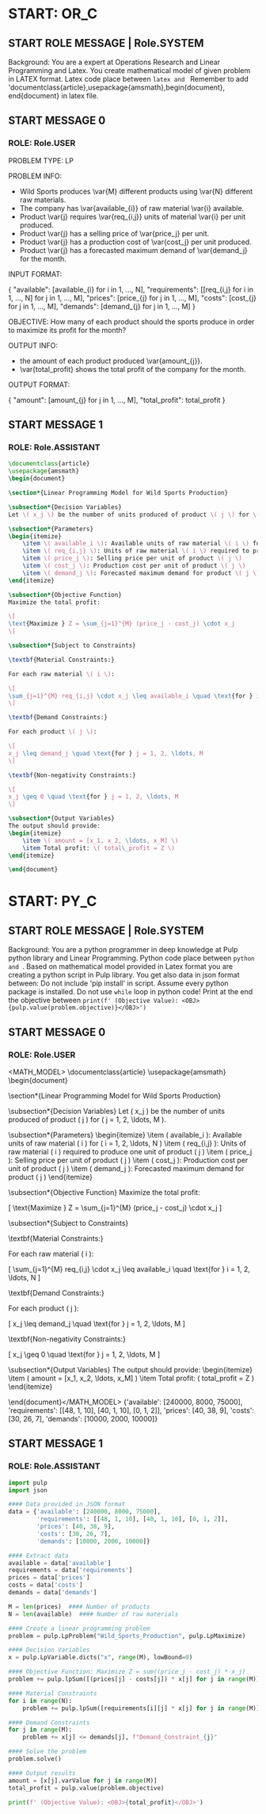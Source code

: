 # START: OR_C 
## START ROLE MESSAGE | Role.SYSTEM 
Background: You are a expert at Operations Research and Linear Programming and Latex. You create mathematical model of given problem in LATEX format. Latex code place between ```latex and ``` Remember to add 'documentclass{article},usepackage{amsmath},begin{document}, end{document} in latex file. 
## START MESSAGE 0 
### ROLE: Role.USER
<DESCRIPTION>
PROBLEM TYPE: LP

PROBLEM INFO:

- Wild Sports produces \var{M} different products using \var{N} different raw materials.
- The company has \var{available_{i}} of raw material \var{i} available.
- Product \var{j} requires \var{req_{i,j}} units of material \var{i} per unit produced.
- Product \var{j} has a selling price of \var{price_j} per unit.
- Product \var{j} has a production cost of \var{cost_j} per unit produced.
- Product \var{j} has a forecasted maximum demand of \var{demand_j} for the month.

INPUT FORMAT: 

{
    "available": [available_{i} for i in 1, ..., N],
    "requirements": [[req_{i,j} for i in 1, ..., N] for j in 1, ..., M],
    "prices": [price_{j} for j in 1, ..., M],
    "costs": [cost_{j} for j in 1, ..., M],
    "demands": [demand_{j} for j in 1, ..., M]
}

OBJECTIVE: How many of each product should the sports produce in order to maximize its profit for the month?

OUTPUT INFO:

- the amount of each product produced \var{amount_{j}}.
- \var{total_profit} shows the total profit of the company for the month.

OUTPUT FORMAT:

{
    "amount": [amount_{j} for j in 1, ..., M],
    "total_profit": total_profit
}

</DESCRIPTION>


## START MESSAGE 1 
### ROLE: Role.ASSISTANT
```latex
\documentclass{article}
\usepackage{amsmath}
\begin{document}

\section*{Linear Programming Model for Wild Sports Production}

\subsection*{Decision Variables}
Let \( x_j \) be the number of units produced of product \( j \) for \( j = 1, 2, \ldots, M \).

\subsection*{Parameters}
\begin{itemize}
    \item \( available_i \): Available units of raw material \( i \) for \( i = 1, 2, \ldots, N \)
    \item \( req_{i,j} \): Units of raw material \( i \) required to produce one unit of product \( j \)
    \item \( price_j \): Selling price per unit of product \( j \)
    \item \( cost_j \): Production cost per unit of product \( j \)
    \item \( demand_j \): Forecasted maximum demand for product \( j \)
\end{itemize}

\subsection*{Objective Function}
Maximize the total profit:

\[
\text{Maximize } Z = \sum_{j=1}^{M} (price_j - cost_j) \cdot x_j
\]

\subsection*{Subject to Constraints}

\textbf{Material Constraints:}

For each raw material \( i \):

\[
\sum_{j=1}^{M} req_{i,j} \cdot x_j \leq available_i \quad \text{for } i = 1, 2, \ldots, N
\]

\textbf{Demand Constraints:}

For each product \( j \):

\[
x_j \leq demand_j \quad \text{for } j = 1, 2, \ldots, M
\]

\textbf{Non-negativity Constraints:}

\[
x_j \geq 0 \quad \text{for } j = 1, 2, \ldots, M
\]

\subsection*{Output Variables}
The output should provide:
\begin{itemize}
    \item \( amount = [x_1, x_2, \ldots, x_M] \)
    \item Total profit: \( total\_profit = Z \)
\end{itemize}

\end{document}
```

# START: PY_C 
## START ROLE MESSAGE | Role.SYSTEM 
Background: You are a python programmer in deep knowledge at Pulp python library and Linear Programming. Python code place between ```python and ```. Based on mathematical model provided in Latex format you are creating a python script in Pulp library. You get also data in json format between: <DATA></DATA> Do not include 'pip install' in script. Assume every python package is installed. Do not use `while` loop in python code! Print at the end the objective between <OBJ></OBJ> `print(f' (Objective Value): <OBJ>{pulp.value(problem.objective)}</OBJ>')` 
## START MESSAGE 0 
### ROLE: Role.USER
<MATH_MODEL>
\documentclass{article}
\usepackage{amsmath}
\begin{document}

\section*{Linear Programming Model for Wild Sports Production}

\subsection*{Decision Variables}
Let \( x_j \) be the number of units produced of product \( j \) for \( j = 1, 2, \ldots, M \).

\subsection*{Parameters}
\begin{itemize}
    \item \( available_i \): Available units of raw material \( i \) for \( i = 1, 2, \ldots, N \)
    \item \( req_{i,j} \): Units of raw material \( i \) required to produce one unit of product \( j \)
    \item \( price_j \): Selling price per unit of product \( j \)
    \item \( cost_j \): Production cost per unit of product \( j \)
    \item \( demand_j \): Forecasted maximum demand for product \( j \)
\end{itemize}

\subsection*{Objective Function}
Maximize the total profit:

\[
\text{Maximize } Z = \sum_{j=1}^{M} (price_j - cost_j) \cdot x_j
\]

\subsection*{Subject to Constraints}

\textbf{Material Constraints:}

For each raw material \( i \):

\[
\sum_{j=1}^{M} req_{i,j} \cdot x_j \leq available_i \quad \text{for } i = 1, 2, \ldots, N
\]

\textbf{Demand Constraints:}

For each product \( j \):

\[
x_j \leq demand_j \quad \text{for } j = 1, 2, \ldots, M
\]

\textbf{Non-negativity Constraints:}

\[
x_j \geq 0 \quad \text{for } j = 1, 2, \ldots, M
\]

\subsection*{Output Variables}
The output should provide:
\begin{itemize}
    \item \( amount = [x_1, x_2, \ldots, x_M] \)
    \item Total profit: \( total\_profit = Z \)
\end{itemize}

\end{document}</MATH_MODEL>
<DATA>
{'available': [240000, 8000, 75000], 'requirements': [[48, 1, 10], [40, 1, 10], [0, 1, 2]], 'prices': [40, 38, 9], 'costs': [30, 26, 7], 'demands': [10000, 2000, 10000]}</DATA>


## START MESSAGE 1 
### ROLE: Role.ASSISTANT
```python
import pulp
import json

#### Data provided in JSON format
data = {'available': [240000, 8000, 75000], 
        'requirements': [[48, 1, 10], [40, 1, 10], [0, 1, 2]], 
        'prices': [40, 38, 9], 
        'costs': [30, 26, 7], 
        'demands': [10000, 2000, 10000]}

#### Extract data
available = data['available']
requirements = data['requirements']
prices = data['prices']
costs = data['costs']
demands = data['demands']

M = len(prices)  #### Number of products
N = len(available)  #### Number of raw materials

#### Create a linear programming problem
problem = pulp.LpProblem("Wild_Sports_Production", pulp.LpMaximize)

#### Decision Variables
x = pulp.LpVariable.dicts("x", range(M), lowBound=0)

#### Objective Function: Maximize Z = sum((price_j - cost_j) * x_j)
problem += pulp.lpSum([(prices[j] - costs[j]) * x[j] for j in range(M)]), "Total_Profit"

#### Material Constraints
for i in range(N):
    problem += pulp.lpSum([requirements[i][j] * x[j] for j in range(M)]) <= available[i], f"Material_Constraint_{i}"

#### Demand Constraints
for j in range(M):
    problem += x[j] <= demands[j], f"Demand_Constraint_{j}"

#### Solve the problem
problem.solve()

#### Output results
amount = [x[j].varValue for j in range(M)]
total_profit = pulp.value(problem.objective)

print(f' (Objective Value): <OBJ>{total_profit}</OBJ>')
```

